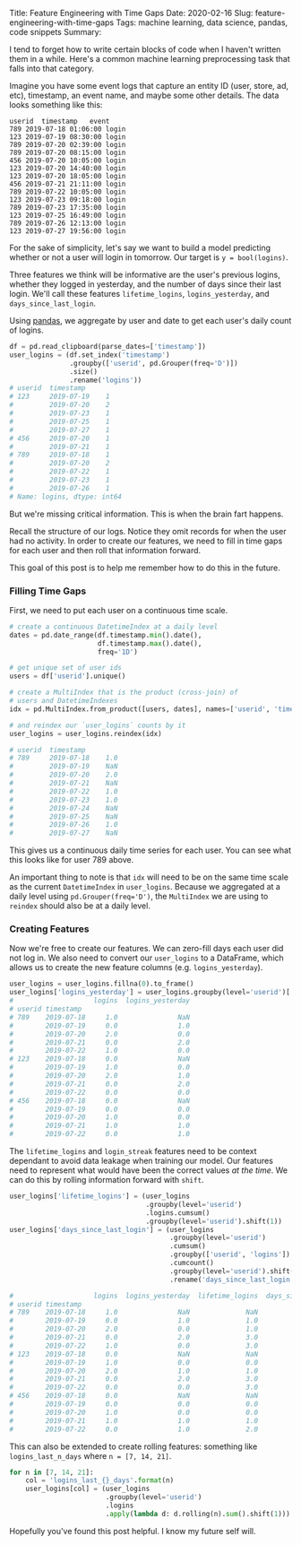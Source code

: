 Title: Feature Engineering with Time Gaps
Date: 2020-02-16
Slug: feature-engineering-with-time-gaps
Tags: machine learning, data science, pandas, code snippets
Summary:

<!-- 
Alternative titles?:
- Creating time windowed user features in pandas
- Feature Engineering with time gaps
- Feature engineering with irregular intervals
-->

I tend to forget how to write certain blocks of code when I haven't written them in a while. Here's a common machine learning preprocessing task that falls into that category.

Imagine you have some event logs that capture an entity ID (user, store, ad, etc), timestamp, an event name, and maybe some other details. The data looks something like this:

```
userid	timestamp	event
789	2019-07-18 01:06:00	login
123	2019-07-19 08:30:00	login
789	2019-07-20 02:39:00	login
789	2019-07-20 08:15:00	login
456	2019-07-20 10:05:00	login
123	2019-07-20 14:40:00	login
123	2019-07-20 18:05:00	login
456	2019-07-21 21:11:00	login
789	2019-07-22 10:05:00	login
123	2019-07-23 09:18:00	login
789	2019-07-23 17:35:00	login
123	2019-07-25 16:49:00	login
789	2019-07-26 12:13:00	login
123	2019-07-27 19:56:00	login
```

For the sake of simplicity, let's say we want to build a model predicting whether or not a user will login in tomorrow. Our target is `y = bool(logins)`.

Three features we think will be informative are the user's previous logins, whether they logged in yesterday, and the number of days since their last login. We'll call these features `lifetime_logins`, `logins_yesterday`, and `days_since_last_login`.

Using [pandas](https://pandas.pydata.org/), we aggregate by user and date to get each user's daily count of logins.

```python
df = pd.read_clipboard(parse_dates=['timestamp'])
user_logins = (df.set_index('timestamp')
               .groupby(['userid', pd.Grouper(freq='D')])
               .size()
               .rename('logins'))
# userid  timestamp
# 123     2019-07-19    1
#         2019-07-20    2
#         2019-07-23    1
#         2019-07-25    1
#         2019-07-27    1
# 456     2019-07-20    1
#         2019-07-21    1
# 789     2019-07-18    1
#         2019-07-20    2
#         2019-07-22    1
#         2019-07-23    1
#         2019-07-26    1
# Name: logins, dtype: int64
```

But we're missing critical information. This is when the brain fart happens.

Recall the structure of our logs. Notice they omit records for when the user had no activity. In order to create our features, we need to fill in time gaps for each user and then roll that information forward.

This goal of this post is to help me remember how to do this in the future.

### Filling Time Gaps

First, we need to put each user on a continuous time scale.

```python
# create a continuous DatetimeIndex at a daily level
dates = pd.date_range(df.timestamp.min().date(),
                      df.timestamp.max().date(),
                      freq='1D')

# get unique set of user ids
users = df['userid'].unique()

# create a MultiIndex that is the product (cross-join) of
# users and DatetimeIndexes
idx = pd.MultiIndex.from_product([users, dates], names=['userid', 'timestamp'])

# and reindex our `user_logins` counts by it
user_logins = user_logins.reindex(idx)

# userid  timestamp
# 789     2019-07-18    1.0
#         2019-07-19    NaN
#         2019-07-20    2.0
#         2019-07-21    NaN
#         2019-07-22    1.0
#         2019-07-23    1.0
#         2019-07-24    NaN
#         2019-07-25    NaN
#         2019-07-26    1.0
#         2019-07-27    NaN
```

This gives us a continuous daily time series for each user. You can see what this looks like for user 789 above.

An important thing to note is that `idx` will need to be on the same time scale as the current `DatetimeIndex` in `user_logins`. Because we aggregated at a daily level using `pd.Grouper(freq='D')`, the `MultiIndex` we are using to `reindex` should also be at a daily level.

### Creating Features

Now we're free to create our features. We can zero-fill days each user did not log in. We also need to convert our `user_logins` to a DataFrame, which allows us to create the new feature columns (e.g. `logins_yesterday`).

```python
user_logins = user_logins.fillna(0).to_frame()
user_logins['logins_yesterday'] = user_logins.groupby(level='userid')['logins'].shift(1)
#                    logins  logins_yesterday
# userid timestamp
# 789    2019-07-18     1.0               NaN
#        2019-07-19     0.0               1.0
#        2019-07-20     2.0               0.0
#        2019-07-21     0.0               2.0
#        2019-07-22     1.0               0.0
# 123    2019-07-18     0.0               NaN
#        2019-07-19     1.0               0.0
#        2019-07-20     2.0               1.0
#        2019-07-21     0.0               2.0
#        2019-07-22     0.0               0.0
# 456    2019-07-18     0.0               NaN
#        2019-07-19     0.0               0.0
#        2019-07-20     1.0               0.0
#        2019-07-21     1.0               1.0
#        2019-07-22     0.0               1.0
```

The `lifetime_logins` and `login_streak` features need to be context dependant to avoid data leakage when training our model. Our features need to represent what would have been the correct values _at the time_. We can do this by rolling information forward with `shift`.

```python
user_logins['lifetime_logins'] = (user_logins
                                  .groupby(level='userid')
                                  .logins.cumsum()
                                  .groupby(level='userid').shift(1))
user_logins['days_since_last_login'] = (user_logins
                                        .groupby(level='userid')
                                        .cumsum()
                                        .groupby(['userid', 'logins'])
                                        .cumcount()
                                        .groupby(level='userid').shift(1)
                                        .rename('days_since_last_login'))

#                    logins  logins_yesterday  lifetime_logins  days_since_last_login
# userid timestamp
# 789    2019-07-18     1.0               NaN              NaN                    NaN
#        2019-07-19     0.0               1.0              1.0                    0.0
#        2019-07-20     2.0               0.0              1.0                    1.0
#        2019-07-21     0.0               2.0              3.0                    0.0
#        2019-07-22     1.0               0.0              3.0                    1.0
# 123    2019-07-18     0.0               NaN              NaN                    NaN
#        2019-07-19     1.0               0.0              0.0                    0.0
#        2019-07-20     2.0               1.0              1.0                    0.0
#        2019-07-21     0.0               2.0              3.0                    0.0
#        2019-07-22     0.0               0.0              3.0                    1.0
# 456    2019-07-18     0.0               NaN              NaN                    NaN
#        2019-07-19     0.0               0.0              0.0                    0.0
#        2019-07-20     1.0               0.0              0.0                    1.0
#        2019-07-21     1.0               1.0              1.0                    0.0
#        2019-07-22     0.0               1.0              2.0                    0.0
```

This can also be extended to create rolling features: something like `logins_last_n_days` where `n = [7, 14, 21]`.

```python
for n in [7, 14, 21]: 
    col = 'logins_last_{}_days'.format(n)
    user_logins[col] = (user_logins
                        .groupby(level='userid')
                        .logins
                        .apply(lambda d: d.rolling(n).sum().shift(1)))
```

Hopefully you've found this post helpful. I know my future self will.
